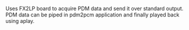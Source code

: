 Uses FX2LP board to acquire PDM data and send it over standard output.
PDM data can be piped in pdm2pcm application and finally played back using aplay.
